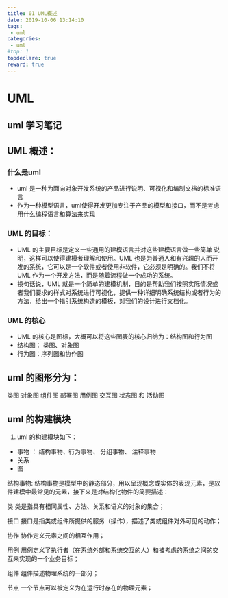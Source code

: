 ```yaml
---
title: 01 UML概述
date: 2019-10-06 13:14:10
tags:
 - uml
categories:
 - uml
#top: 1
topdeclare: true
reward: true
---
```


# UML
uml 学习笔记
--
## UML 概述：
### 什么是uml
- uml 是一种为面向对象开发系统的产品进行说明、可视化和编制文档的标准语言
- 作为一种模型语言，uml使得开发更加专注于产品的模型和接口，而不是考虑用什么编程语言和算法来实现

### UML 的目标：
- UML 的主要目标是定义一些通用的建模语言并对这些建模语言做一些简单 说明，这样可以使得建模者理解和使用。UML 也是为普通人和有兴趣的人而开发的系统，它可以是一个软件或者使用非软件，它必须是明确的。我们不将 UML 作为一个开发方法，而是随着流程做一个成功的系统。
- 换句话说，UML 就是一个简单的建模机制，目的是帮助我们按照实际情况或者我们要求的样式对系统进行可视化，提供一种详细明确系统结构或者行为的方法，给出一个指引系统构造的模板，对我们的设计进行文档化。

### UML 的核心
- UML 的核心是图标，大概可以将这些图表的核心归纳为：结构图和行为图
- 结构图： 类图、对象图
- 行为图：序列图和协作图

## uml 的图形分为：
类图 对象图 组件图 部署图 用例图 交互图 状态图 和 活动图

## uml 的构建模块
1. uml 的构建模块如下：
- 事物 ： 结构事物、行为事物、 分组事物、 注释事物
- 关系
- 图

<!--more-->

结构事物:
结构事物是模型中的静态部分，用以呈现概念或实体的表现元素，是软件建模中最常见的元素，接下来是对结构化物件的简要描述：

类
类是指具有相同属性、方法、关系和语义的对象的集合；


接口
接口是指类或组件所提供的服务（操作），描述了类或组件对外可见的动作；

协作
协作定义元素之间的相互作用；


用例
用例定义了执行者（在系统外部和系统交互的人）和被考虑的系统之间的交互来实现的一个业务目标；


组件
组件描述物理系统的一部分；


节点
一个节点可以被定义为在运行时存在的物理元素；
